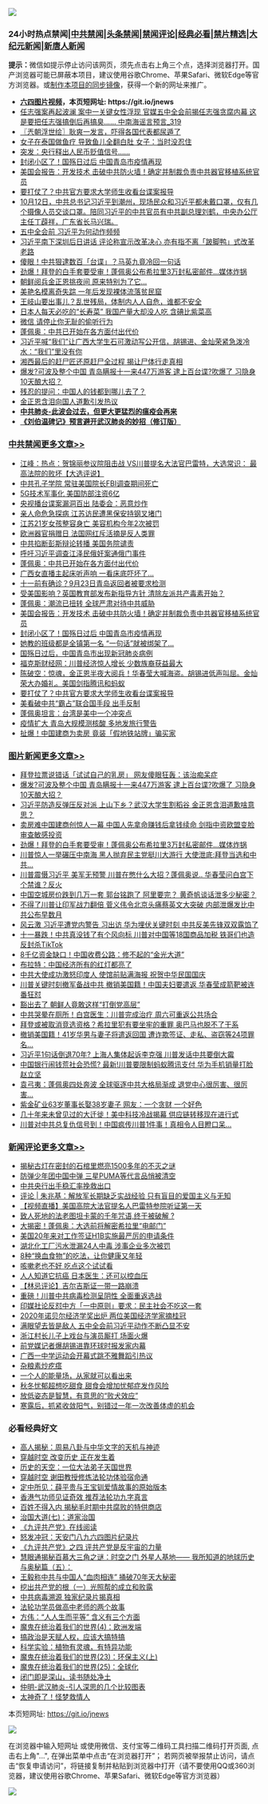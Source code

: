 ![](https://raw.githubusercontent.com/fqnews/bnews/master/64photo/fqnews-qr.jpg)

<div id="tt">
<h3>24小时热点禁闻|<a href="#%E4%B8%AD%E5%85%B1%E7%A6%81%E9%97%BB%E6%9B%B4%E5%A4%9A%E6%96%87%E7%AB%A0">中共禁闻</a>|<a href="#%E5%9B%BE%E7%89%87%E6%96%B0%E9%97%BB%E6%9B%B4%E5%A4%9A%E6%96%87%E7%AB%A0">头条禁闻</a>|<a href="#%E6%96%B0%E9%97%BB%E8%AF%84%E8%AE%BA%E6%9B%B4%E5%A4%9A%E6%96%87%E7%AB%A0">禁闻评论|<a href="#%E5%BF%85%E7%9C%8B%E7%BB%8F%E5%85%B8%E5%A5%BD%E6%96%87">经典必看|<a href="/video.md#%E7%A6%81%E7%89%87%E7%B2%BE%E9%80%89">禁片精选</a>|<a href="https://github.com/fqnews/djy/blob/master/gb/nf1351518.md#1">大纪元新闻</a>|<a href="https://github.com/fqnews/ntdtv/blob/master/gb/prog204.md#1">新唐人新闻</a></h3>
<div><b>提示：</b>微信如提示停止访问该网页，须先点击右上角三个点，选择浏览器打开。国产浏览器可能已屏蔽本项目，建议使用谷歌Chrome、苹果Safari、微软Edge等官方浏览器。或<a href="https://github.com/fqnews/bnews/blob/master/%E5%88%B6%E4%BD%9Cgit%E7%A6%81%E9%97%BB%E9%95%9C%E5%83%8F.md">制作本项目的同步镜像</a>，获得一个新的网址来推广。</div>
<ul>
<li><b><a href="http://d1.bdrive.tk/64.mp4" target="_blank">六四图片视频</a>，本页短网址: https://git.io/jnews</b></li>
<li><a href="/comments/20201012/1412122.md">任志强案再起波澜 案中一关键女性浮现 官媒五中全会前揭任志强贪腐内幕 这是要把任志强搞倒后再搞臭…… 中南海谣言预言_319</a></li>
<li><a href="/ssgc/20201012/1412126.md">〖兲朝浮世绘〗耿爽一发言，吓得各国代表都尿遁了</a></li>
<li><a href="/funmedia/20201012/1412157.md">女子在泰国做鱼疗 导致鱼儿全翻白肚 女子：当时没忍住</a></li>
<li><a href="/finance/20201012/1412404.md">突发：央行释出人民币贬值信号……</a></li>
<li><a href="/cbnews/20201012/1412248.md">封闭小区了！国殇日过后 中国青岛市疫情再现</a></li>
<li><a href="/cbnews/20201012/1412297.md">美国会报告：开发技术 击破中共防火墙！确定并制裁负责中共器官移植系统官员</a></li>
<li><a href="/cbnews/20201012/1412169.md">要打仗了？中共官方要求大学师生收看台谍案报导</a></li>
<li><a href="/bannedvideo/20201012/1412551.md">10月12日，中共总书记习近平到潮州，现场民众和习近平都未戴口罩，仅有几个摄像人员交谈口罩。陪同习近平的中共官员有中共副总理刘鹤，中央办公厅主任丁薜祥，广东省长马兴瑞。</a></li>
<li><a href="/cnnews/hknews/20201012/1412186.md">五中全会前 习近平为何动作频频</a></li>
<li><a href="/cnnews/hknews/20201012/1412400.md">习近平南下深圳后日讲话 评论称宣示改革决心 亦有指不离「跛脚鸭」式改革老路</a></li>
<li><a href="/cnnews/hknews/20201012/1412381.md">傻眼！中共狠逮数百「台谍」？马英九竟冷回一句话</a></li>
<li><a href="/topimagenews/20201012/1412355.md">劲爆！拜登的白手套要受审！蓬佩奥公布希拉里3万封私密邮件…媒体炸锅</a></li>
<li><a href="/worldnews/20201012/1412451.md">朝鲜阅兵金正恩挑夜间 原来特别为了它…</a></li>
<li><a href="/lifebaike/20201012/1412469.md">美艳名模离奇失踪 一年后发现裸体流落贫民窟</a></li>
<li><a href="/bannedvideo/20201012/1412317.md">王岐山要出事儿？乱世残局，体制内人人自危，谁都不安全</a></li>
<li><a href="/lifebaike/20201012/1412140.md">日本人每天必吃的“长寿菜” 我国产量大却没人吃 含碘比紫菜高</a></li>
<li><a href="/comments/20201012/1412232.md">微信 请停止你无耻的偷听行为</a></li>
<li><a href="/cbnews/20201012/1412390.md">蓬佩奥：中共已开始在各方面付出代价</a></li>
<li><a href="/bannedvideo/20201012/1412225.md">习近平喊“我们”让广西大学生石可激动写公开信，胡锡进、金灿荣紧急泼冷水：“我们”里没有你</a></li>
<li><a href="/baitai/20201012/1412346.md">湘西最后的赶尸匠还原赶尸全过程 揭让尸体行走真相</a></li>
<li><a href="/topimagenews/20201012/1412597.md">爆发?可波及整个中国 青岛瞒报十一来447万游客 逮上百台谍?吹爆了 习隐身10天酿大招？</a></li>
<li><a href="/comments/20201012/1412254.md">残忍的提问：中国人的钱都到哪儿去了？</a></li>
<li><a href="/headline/20201012/1412187.md">金正恩含泪向国人道歉引发热议</a></li>
<li><b><a href="/comments/20200211/1275071.md" target="_blank">中共肺炎-此波会过去，但更大更猛烈的瘟疫会再来</a></b></li>
<li><b><a href="/comments/20200207/1272816.md" target="_blank">《刘伯温碑记》预言避开武汉肺炎的妙招（修订版）</a></b></li>
</ul>
</div>

<div class="catlist">
<h3><a href="/cbnews/" target="_blank">中共禁闻</a><span><a href="/cbnews/" target="_blank" rel="nofollow">更多文章>></a></span></h3>
<ul>
<li><a href="/cbnews/20201012/1412613.md" target="_blank">江峰：热点：贺锦丽参议院阻击战 VS川普提名大法官巴雷特，大选常识： 最高法院的败坏【大选评说】</a></li>
<li><a href="/cbnews/20201012/1412549.md" target="_blank">中共孔子学院 常驻美国院长FBI调查期间死亡</a></li>
<li><a href="/cbnews/20201012/1412505.md" target="_blank">5G技术军事化 美国防部注资6亿</a></li>
<li><a href="/cbnews/20201012/1412464.md" target="_blank">央视播台谍案漏洞百出 陆委会：恶意炒作</a></li>
<li><a href="/cbnews/20201012/1412463.md" target="_blank">亲人命危急探病 江苏访民遭黑保安持钢叉堵门</a></li>
<li><a href="/cbnews/20201012/1412462.md" target="_blank">江苏21岁女孩整容身亡 美容机构今年2次被罚</a></li>
<li><a href="/cbnews/20201012/1412418.md" target="_blank">欧洲器官捐赠日 法国网红斥活摘是反人类罪</a></li>
<li><a href="/cbnews/20201012/1412446.md" target="_blank">中共掐断彭斯辩论转播 美国务院谴责</a></li>
<li><a href="/cbnews/20201012/1412376.md" target="_blank">呼吁习近平调查江泽民俄奸案通俄门事件</a></li>
<li><a href="/cbnews/20201012/1412390.md" target="_blank">蓬佩奥：中共已开始在各方面付出代价</a></li>
<li><a href="/cbnews/20201012/1412389.md" target="_blank">广西女直播主起床听声响 一看床底吓坏了…</a></li>
<li><a href="/cbnews/20201012/1412366.md" target="_blank">十一前有确诊？9月23日青岛返回者被要求检测</a></li>
<li><a href="/cbnews/20201012/1412331.md" target="_blank">受美国影响？英国教育部发布新指导方针 清除左派共产毒素开始？</a></li>
<li><a href="/cbnews/20201012/1412329.md" target="_blank">蓬佩奥：潮流已扭转 全球严肃对待中共威胁</a></li>
<li><a href="/cbnews/20201012/1412297.md" target="_blank">美国会报告：开发技术 击破中共防火墙！确定并制裁负责中共器官移植系统官员</a></li>
<li><a href="/cbnews/20201012/1412248.md" target="_blank">封闭小区了！国殇日过后 中国青岛市疫情再现</a></li>
<li><a href="/cbnews/20201012/1412247.md" target="_blank">她教的班级都是全镇第一名 “一句话”就被绑架了…</a></li>
<li><a href="/cbnews/20201012/1412226.md" target="_blank">国殇日过后，中国青岛市出现新冠肺炎病例</a></li>
<li><a href="/cbnews/20201012/1412182.md" target="_blank">福克斯财经网：川普经济惊人增长 少数族裔获益最大</a></li>
<li><a href="/cbnews/20201012/1412179.md" target="_blank">陈破空：惊魂，金正恩半夜大阅兵！华春莹大喊海盗。胡锡进低声叫屈。金灿荣大办婚礼。美国剑指腾讯和蚂蚁</a></li>
<li><a href="/cbnews/20201012/1412169.md" target="_blank">要打仗了？中共官方要求大学师生收看台谍案报导</a></li>
<li><a href="/cbnews/20201012/1412101.md" target="_blank">美看破中共“霸占”联合国手段 出手反制</a></li>
<li><a href="/cbnews/20201012/1412100.md" target="_blank">蓬佩奥坦言：台湾是美中一个冲突点</a></li>
<li><a href="/cbnews/20201012/1412099.md" target="_blank">疫情扩大 青岛大规模测核酸 多地发旅行警告</a></li>
<li><a href="/cbnews/20201012/1412090.md" target="_blank">扯爆！中国建商为卖房 竟装「假地铁站牌」骗买家</a></li>

</ul>
</div>
<div class="catlist">
<h3><a href="/topimagenews/" target="_blank">图片新闻</a><span><a href="/topimagenews/" target="_blank" rel="nofollow">更多文章>></a></span></h3>
<ul>
<li><a href="/topimagenews/20201013/1412639.md" target="_blank">拜登拉票说错话「试试自己的乳房」 网友傻眼狂轰：该治痴呆症</a></li>
<li><a href="/topimagenews/20201012/1412597.md" target="_blank">爆发?可波及整个中国 青岛瞒报十一来447万游客 逮上百台谍?吹爆了 习隐身10天酿大招？</a></li>
<li><a href="/topimagenews/20201012/1412563.md" target="_blank">习近平防造反弹压反对派 上山下乡？武汉大学生割稻谷 金正恩含泪道歉啥意思？</a></li>
<li><a href="/topimagenews/20201012/1412531.md" target="_blank">卖房难中国建商创惊人一幕 中国人先拿命赚钱后拿钱续命 剑指中资欧盟变脸审查敏感投资</a></li>
<li><a href="/topimagenews/20201012/1412355.md" target="_blank">劲爆！拜登的白手套要受审！蓬佩奥公布希拉里3万封私密邮件…媒体炸锅</a></li>
<li><a href="/topimagenews/20201012/1412097.md" target="_blank">川普惊人一举碾压中南海 黑人抛弃民主党挺川大游行 大使泄底:拜登当选和中共&#8230;</a></li>
<li><a href="/topimagenews/20201012/1412078.md" target="_blank">川普震慑习近平 美军无预警 川普在憋什么大招？蓬佩奥说.. 华春莹问白宫下个禁谁？反火</a></li>
<li><a href="/topimagenews/20201011/1412001.md" target="_blank">中国空城房价跌到几万一套 郭台铭跑了 阿里要完？ 黄奇帆谈话泄多少秘密？</a></li>
<li><a href="/topimagenews/20201010/1411589.md" target="_blank">不得了川普让印军战力翻倍 菅义伟令北京头痛蔡英文大突破 内部泄爆发比中共公布早数月</a></li>
<li><a href="/topimagenews/20201010/1411550.md" target="_blank">风云激 习近平遭党内警告 习出访 华为埋伏关键时刻 中共反美先锋双双露馅了</a></li>
<li><a href="/topimagenews/20201010/1411497.md" target="_blank">十一暴跌！中共真没钱了有个风向标 川普对中国等18国商品加税 铁哥们也造反封杀TikTok</a></li>
<li><a href="/topimagenews/20201010/1411354.md" target="_blank">8千亿资金缺口！中国收费公路：修不起的“金光大道”</a></li>
<li><a href="/topimagenews/20201010/1411327.md" target="_blank">布拉特：中国经济所有的红灯都亮了</a></li>
<li><a href="/topimagenews/20201010/1411300.md" target="_blank">中共大使成功激怒印度人 使馆前贴满海报 祝贺中华民国国庆</a></li>
<li><a href="/topimagenews/20201009/1411001.md" target="_blank">川普关键时刻撤军备战中共 撤销美国籍！中国夫妇要遣返 华春莹成箭靶被连番狂怼</a></li>
<li><a href="/topimagenews/20201009/1410987.md" target="_blank">豁出去了 朝鲜人竟敢这样“打倒党高层”</a></li>
<li><a href="/topimagenews/20201009/1410710.md" target="_blank">中共哭晕在厕所！白宫医生：川普完成治疗 周六可重返公共场合</a></li>
<li><a href="/topimagenews/20201009/1410615.md" target="_blank">拜登或被取消竞选资格？希拉里犯有要坐牢的重罪 奥巴马也脱不了干系</a></li>
<li><a href="/topimagenews/20201009/1410614.md" target="_blank">撤销美国籍！41岁华男与妻子将遣返回国 遭诈欺签证、走私、盗窃等24项罪名…</a></li>
<li><a href="/topimagenews/20201008/1410330.md" target="_blank">习近平1句话倒退70年? 上海人集体起诉李克强 川普发话中共要倒大霉</a></li>
<li><a href="/topimagenews/20201008/1410321.md" target="_blank">中国银行闹钱荒社会恐慌? 最新!川普要限制蚂蚁腾讯支付 华为手机销量打脸赵立坚</a></li>
<li><a href="/topimagenews/20201008/1410189.md" target="_blank">袁弓夷：蓬佩奥四处奔波 全球驱逐中共大格局渐成 退党中心很厉害、很厉害&#8230;</a></li>
<li><a href="/topimagenews/20201008/1410146.md" target="_blank">紫金矿业63岁董事长娶38岁妻子 网友：一个贪财 一个好色</a></li>
<li><a href="/topimagenews/20201008/1410145.md" target="_blank">几十年来未曾见过的大迁徙！美中科技冷战揭幕 供应链转移现在进行式</a></li>
<li><a href="/topimagenews/20201008/1409855.md" target="_blank">川普对中共总复仇信号到！中国疯传川普1件事！真相令人目瞪口呆&#8230;</a></li>

</ul>
</div>
<div class="catlist">
<h3><a href="/comments/" target="_blank">新闻评论</a><span><a href="/comments/" target="_blank" rel="nofollow">更多文章>></a></span></h3>
<ul>
<li><a href="/comments/20201013/1412663.md" target="_blank">揭秘古灯在密封的石棺里燃亮1500多年的不灭之谜</a></li>
<li><a href="/comments/20201013/1412662.md" target="_blank">防弹少年团中国中弹 三星PUMA等代言品悄被清空</a></li>
<li><a href="/comments/20201012/1412621.md" target="_blank">中共央行出手稳汇率挽救出口</a></li>
<li><a href="/comments/20201012/1412617.md" target="_blank">评论 | 朱兆基：解放军长期缺乏实战经验 只有盲目的爱国主义与无知</a></li>
<li><a href="/comments/20201012/1412604.md" target="_blank">【视频直播】美国高院大法官提名人巴雷特参院听证第一天</a></li>
<li><a href="/comments/20201012/1412603.md" target="_blank">致人死地的法老图坦卡蒙的千年咒语,终于被破解 ?</a></li>
<li><a href="/comments/20201012/1412572.md" target="_blank">大揭密！蓬佩奥：大选前将解密希拉里“电邮门”</a></li>
<li><a href="/comments/20201012/1412557.md" target="_blank">美国20年来对工作签证H1B实施最严厉的申请条件</a></li>
<li><a href="/comments/20201012/1412539.md" target="_blank">湖北化工厂污水泄漏24人中毒 涉事企业多次被罚</a></li>
<li><a href="/comments/20201012/1412538.md" target="_blank">8种“换血食物”的吃法，让你健康又年轻</a></li>
<li><a href="/comments/20201012/1412537.md" target="_blank">咳嗽老也不好 吃点这个试试看</a></li>
<li><a href="/comments/20201012/1412536.md" target="_blank">人人知道它抗癌 日本医生：还可以控血压</a></li>
<li><a href="/comments/20201012/1412532.md" target="_blank">【林忌评论】吉尔吉斯证一带一路崩溃</a></li>
<li><a href="/comments/20201012/1412510.md" target="_blank">重磅！川普中共病毒检测呈阴性 全面重返选战</a></li>
<li><a href="/comments/20201012/1412475.md" target="_blank">印媒社论反怼中方「一中原则」要求：民主社会不吃这一套</a></li>
<li><a href="/comments/20201012/1412474.md" target="_blank">2020年诺贝尔经济学奖出炉 两位美国经济学家摘桂冠</a></li>
<li><a href="/comments/20201012/1412459.md" target="_blank">满眼望去皆是敌人 五中全会前习近平动作不断凸显不安</a></li>
<li><a href="/comments/20201012/1412458.md" target="_blank">浙江村长儿子上戏台与演员厮打 场面火爆</a></li>
<li><a href="/comments/20201012/1412435.md" target="_blank">前党媒记者爆胡锡进靠环球时报发家内幕</a></li>
<li><a href="/comments/20201012/1412414.md" target="_blank">广西一中学运动会开幕式跳不雅舞蹈引热议</a></li>
<li><a href="/comments/20201012/1412413.md" target="_blank">杂粮素炒疙瘩</a></li>
<li><a href="/comments/20201012/1412371.md" target="_blank">一个人的能量场，从家就可以看出来</a></li>
<li><a href="/comments/20201012/1412364.md" target="_blank">秋冬忧郁超想吃甜食 甜食会增加忧郁症发作风险</a></li>
<li><a href="/comments/20201012/1412363.md" target="_blank">放低姿态是智慧，有意思的“败犬效应”</a></li>
<li><a href="/comments/20201012/1412362.md" target="_blank">寒露后，抓紧收敛阳气，别错过一年一次改善体虚的机会</a></li>

</ul>
</div>

<div class="catlist">
<h3>必看经典好文</h3>
<ul>
<li><a href="/aomi/history/20170924/831575.md" target="_blank">高人揭秘：周易八卦与中华文字的天机与神迹</a></li>
<li><a href="/comments/20200626/1259925.md" target="_blank">穿越时空 改变历史 正在发生着</a></li>
<li><a href="/tculture/20121025/73067.md" target="_blank">历史的天空：一位大法弟子天国世界</a></li>
<li><a href="/comments/20200511/1322384.md" target="_blank">穿越时空 谢田教授修炼法轮功体验宿命通</a></li>
<li><a href="/comments/20200616/1345658.md" target="_blank">定中所见：薛平贵与王宝钏爱情故事的原始版本</a></li>
<li><a href="/comments/20200517/1330064.md" target="_blank">香港气功师见证奇效 推荐法轮功九字真言</a></li>
<li><a href="/lifebaike/20200711/1358994.md" target="_blank">百姓不得入内 揭秘毛时期中共腐败的特供商店</a></li>
<li><a href="/cbnews/20190424/913985.md" target="_blank">治国大道(七)：道家治国</a></li>
<li><a href="/bookonline/20131116/201057.md" target="_blank">《九评共产党》在线阅读</a></li>
<li><a href="/comments/20200604/783200.md" target="_blank">怒发冲冠：天安门八九六四图片纪录片</a></li>
<li><a href="/bookonline/20131116/201053.md" target="_blank">《九评共产党》之四 评共产党是反宇宙的力量</a></li>
<li><a href="/cbnews/20170907/819423.md" target="_blank">慧眼通揭秘百慕大三角之谜：时空之门 外星人基地—— 我所知道的地球历史与奥秘篇（五）：</a></li>
<li><a href="/cbnews/20200730/1371580.md" target="_blank">王毅称中共与中国人“血肉相连” 捅破70年天大秘密</a></li>
<li><a href="/comments/20200629/1352460.md" target="_blank">挖出共产党的根（一）光照帮的成立和败露</a></li>
<li><a href="/ccpdope/20200412/1311165.md" target="_blank">中共病毒溯源 独家纪录片揭真相</a></li>
<li><a href="/comments/20200629/1352533.md" target="_blank">法轮功学员做高中老师的两个故事</a></li>
<li><a href="/comments/20200720/1363377.md" target="_blank">方伟：“人人生而平等” 含义有三个方面</a></li>
<li><a href="/topimagenews/20180522/946266.md" target="_blank">魔鬼在统治着我们的世界(4)：欧洲发端</a></li>
<li><a href="/comments/20200814/1379994.md" target="_blank">搞政治是天赋人权，应该大搞特搞</a></li>
<li><a href="/comments/20200605/783205.md" target="_blank">科学实验：植物有灵魂，有特异功能</a></li>
<li><a href="/ssgc/20180904/993719.md" target="_blank">魔鬼在统治着我们的世界(23)：环保主义(上)</a></li>
<li><a href="/comments/20181017/1014654.md" target="_blank">魔鬼在统治着我们的世界(25)：全球化</a></li>
<li><a href="/tculture/20200803/1373949.md" target="_blank">闭门即是深山，读书随处净土</a></li>
<li><a href="/comments/20200620/1347687.md" target="_blank">仲明-武汉肺炎-引人深思的几个比较图表</a></li>
<li><a href="/ccpdope/20200907/1392129.md" target="_blank">太神奇了！怪梦救情人</a></li>

</ul>
</div>

本页短网址: https://git.io/jnews

![](https://raw.githubusercontent.com/fqnews/bnews/master/64photo/fqnews-qr.jpg)

在浏览器中输入短网址 或使用微信、支付宝等二维码工具扫描二维码打开页面, 点击右上角"...", 在弹出菜单中点击“在浏览器打开”； 若网页被举报禁止访问，请点击“恢复申请访问”，将链接复制并粘贴到浏览器中打开（请不要使用QQ或360浏览器，建议使用谷歌Chrome、苹果Safari、微软Edge等官方浏览器）

![](https://raw.githubusercontent.com/fqnews/bnews/master/64photo/wx.jpg)